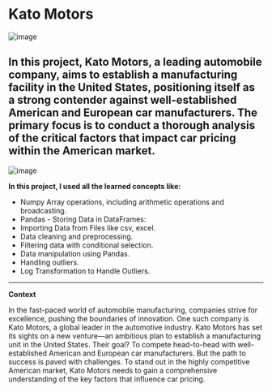 # Kato Motors
![image](https://github.com/Arash-Kamboj/Kato-Motors/assets/156613048/830c22bf-8368-4ddf-8918-521866b381ce)

In this project, Kato Motors, a leading automobile company, aims to establish a manufacturing facility in the United States, positioning itself as a strong contender against well-established American and European car manufacturers. The primary focus is to conduct a thorough analysis of the critical factors that impact car pricing within the American market.
-------------------------------------------------------------------------------------------------------------------------------------------------------------------------------------------
![image](https://github.com/Arash-Kamboj/Kato-Motors/assets/156613048/d692d120-d436-45ca-bec1-9a1de650378b)

**In this project, I used all the learned concepts like:**

- Numpy Array operations, including arithmetic operations and broadcasting.
- Pandas - Storing Data in DataFrames:
- Importing Data from Files like csv, excel.
- Data cleaning and preprocessing.
- Filtering data with conditional selection.
- Data manipulation using Pandas.
- Handling outliers.
- Log Transformation to Handle Outliers.
-----------------------------------------------------------------------------------------------------------------------------------------------------------------------------------------------------------------------------------------------------------------
**Context**

In the fast-paced world of automobile manufacturing, companies strive for excellence, pushing the boundaries of innovation. One such company is Kato Motors, a global leader in the automotive industry. Kato Motors has set its sights on a new venture—an ambitious plan to establish a manufacturing unit in the United States. Their goal? To compete head-to-head with well-established American and European car manufacturers.
But the path to success is paved with challenges. To stand out in the highly competitive American market, Kato Motors needs to gain a comprehensive understanding of the key factors that influence car pricing.


